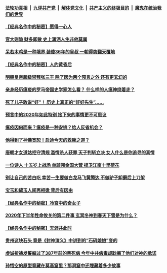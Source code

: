 ####  [法轮功真相](../../../../basic/blob/master/README.md?t=05062231) &nbsp;|&nbsp; [九评共产党](../../../../9ping.md/blob/master/README.md?t=05062231) &nbsp;|&nbsp; [解体党文化](../../../../jtdwh.md/blob/master/README.md?t=05062231)  &nbsp;|&nbsp; [共产主义的终极目的](../../../../gczydzjmd.md/blob/master/README.md?t=05062231) &nbsp;|&nbsp; [魔鬼在统治我们的世界](../../../../mgztzwmdsj.md/blob/master/README.md?t=05062231) 

#### [【经典名作中的秘密】愿得一心人](../pages/soh3/374587.md?t=05062231) 
#### [官大则隐 财多即散 史上潇洒人生非他莫属](../pages/soh3/374080.md?t=05062231) 
#### [呆若木鸡是一种境界  装傻36年的皇叔 一朝得势翻天覆地](../pages/soh3/373135.md?t=05062231) 
#### [【经典名作中的秘密】人约黄昏后](../pages/soh3/373204.md?t=05062231) 
#### [明朝皇帝超级崇拜张三丰 除了因为两个预言之外 还有更玄幻的](../pages/soh3/368053.md?t=05062231) 
#### [亲身经历瘟疫的罗马帝国史学家怎么看？ 什么样的人瘟神绕着走？](../pages/soh3/371314.md?t=05062231) 
#### [死了儿子敢说“好”！ 历史上真正的“好好先生”……](../pages/soh3/365995.md?t=05062231) 
#### [预言中的2020年如此特别 接下来的事情更不可思议](../pages/soh3/365410.md?t=05062231) 
#### [瘟疫因何而来？瘟疫是一种安排？给人反省机会？](../pages/soh3/369700.md?t=05062231) 
#### [他得到了神佛宽恕！启迪今天的救赎之道？](../pages/soh3/371641.md?t=05062231) 
#### [唐朝才女道姑拒守清规  滥情杀人获罪  天子判斩立决  女人什么是你追寻的真情](../pages/soh3/283754.md?t=05062231) 
#### [一位诗人 十五岁上战场 单骑闯金国大营  捍卫江南十里荷花](../pages/soh3/284754.md?t=05062231) 
#### [别让自己的苦白吃 幸苦一生要做白龙马飞黄腾达 不做驴子卸磨后上刀架](../pages/soh3/273255.md?t=05062231) 
#### [宝玉和黛玉人间再相逢  背后有因由](../pages/soh3/370504.md?t=05062231) 
#### [【经典名作中的秘密】冷宫中的奇女子](../pages/soh3/370765.md?t=05062231) 
#### [ 2020年下半年性命攸关的第二件事 玄冥冬神到春天下雪是为什么？](../pages/soh3/370486.md?t=05062231) 
#### [【经典名作中的秘密】天涯共此时](../pages/soh3/369334.md?t=05062231) 
#### [贵州这块石头 竟是《封神演义》中讲到的“石矶娘娘”变的](../pages/soh3/367849.md?t=05062231) 
#### [虔诚祈祷发誓躲过了387年前的黑死病 今年中共病毒却耽搁了他们对神的承诺](../pages/soh3/368008.md?t=05062231) 
#### [孙悟空的原型竟藏在莫高窟里？那洞窟中还埋藏着多少故事  ](../pages/soh3/368056.md?t=05062231) 
